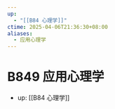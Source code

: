 ```yaml
---
up:
  - "[[B84 心理学]]"
ctime: 2025-04-06T21:36:30+08:00
aliases:
  - 应用心理学
---
```


# B849 应用心理学

- up: [[B84 心理学]]
